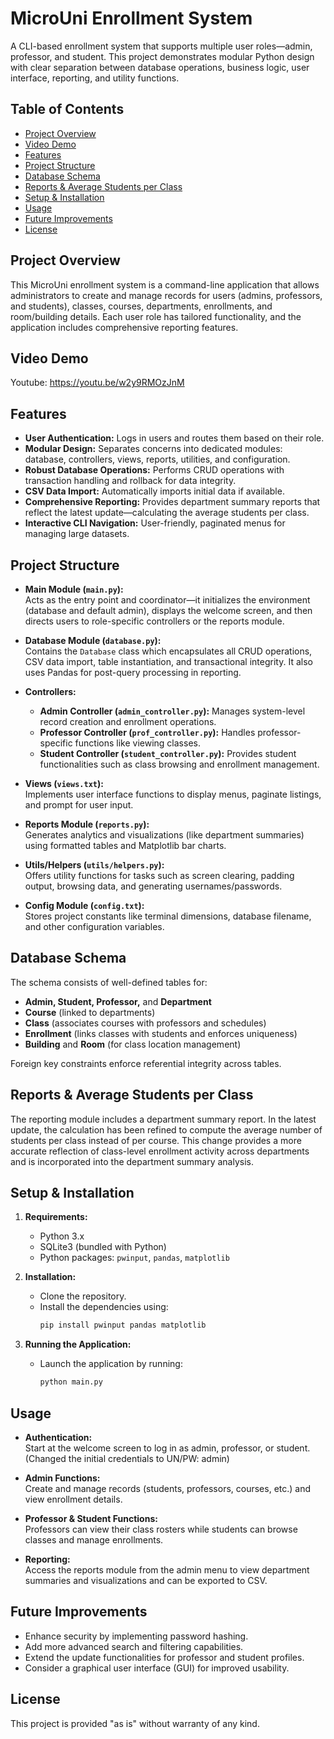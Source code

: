# MicroUni Enrollment System

A CLI-based enrollment system that supports multiple user roles—admin, professor, and student. This project demonstrates modular Python design with clear separation between database operations, business logic, user interface, reporting, and utility functions.
## Table of Contents
- [Project Overview](#project-overview)
- [Video Demo](#video-demo)
- [Features](#features)
- [Project Structure](#project-structure)
- [Database Schema](#database-schema)
- [Reports & Average Students per Class](#reports--average-students-per-class)
- [Setup & Installation](#setup--installation)
- [Usage](#usage)
- [Future Improvements](#future-improvements)
- [License](#license)

## Project Overview

This MicroUni enrollment system is a command-line application that allows administrators to create and manage records for users (admins, professors, and students), classes, courses, departments, enrollments, and room/building details. Each user role has tailored functionality, and the application includes comprehensive reporting features.

## Video Demo
Youtube: https://youtu.be/w2y9RMOzJnM

## Features

- **User Authentication:** Logs in users and routes them based on their role.
- **Modular Design:** Separates concerns into dedicated modules: database, controllers, views, reports, utilities, and configuration.
- **Robust Database Operations:** Performs CRUD operations with transaction handling and rollback for data integrity.
- **CSV Data Import:** Automatically imports initial data if available.
- **Comprehensive Reporting:** Provides department summary reports that reflect the latest update—calculating the average students per class.
- **Interactive CLI Navigation:** User-friendly, paginated menus for managing large datasets.

## Project Structure

- **Main Module (`main.py`):**  
  Acts as the entry point and coordinator—it initializes the environment (database and default admin), displays the welcome screen, and then directs users to role-specific controllers or the reports module.

- **Database Module (`database.py`):**  
  Contains the `Database` class which encapsulates all CRUD operations, CSV data import, table instantiation, and transactional integrity. It also uses Pandas for post-query processing in reporting.

- **Controllers:**  
  - **Admin Controller (`admin_controller.py`):** Manages system-level record creation and enrollment operations.  
  - **Professor Controller (`prof_controller.py`):** Handles professor-specific functions like viewing classes.
  - **Student Controller (`student_controller.py`):** Provides student functionalities such as class browsing and enrollment management.

- **Views (`views.txt`):**  
  Implements user interface functions to display menus, paginate listings, and prompt for user input.

- **Reports Module (`reports.py`):**  
  Generates analytics and visualizations (like department summaries) using formatted tables and Matplotlib bar charts.

- **Utils/Helpers (`utils/helpers.py`):**  
  Offers utility functions for tasks such as screen clearing, padding output, browsing data, and generating usernames/passwords.

- **Config Module (`config.txt`):**  
  Stores project constants like terminal dimensions, database filename, and other configuration variables.

## Database Schema

The schema consists of well-defined tables for:
- **Admin, Student, Professor,** and **Department**
- **Course** (linked to departments)
- **Class** (associates courses with professors and schedules)
- **Enrollment** (links classes with students and enforces uniqueness)
- **Building** and **Room** (for class location management)

Foreign key constraints enforce referential integrity across tables.

## Reports & Average Students per Class

The reporting module includes a department summary report. In the latest update, the calculation has been refined to compute the average number of students per class instead of per course. This change provides a more accurate reflection of class-level enrollment activity across departments and is incorporated into the department summary analysis.

## Setup & Installation

1. **Requirements:**
   - Python 3.x
   - SQLite3 (bundled with Python)
   - Python packages: `pwinput`, `pandas`, `matplotlib`

2. **Installation:**
   - Clone the repository.
   - Install the dependencies using:
     ```bash
     pip install pwinput pandas matplotlib
     ```

3. **Running the Application:**
   - Launch the application by running:
     ```bash
     python main.py
     ```

## Usage

- **Authentication:**  
  Start at the welcome screen to log in as admin, professor, or student. (Changed the initial credentials to UN/PW: admin)
  
- **Admin Functions:**  
  Create and manage records (students, professors, courses, etc.) and view enrollment details.
  
- **Professor & Student Functions:**  
  Professors can view their class rosters while students can browse classes and manage enrollments.
  
- **Reporting:**  
  Access the reports module from the admin menu to view department summaries and visualizations and can be exported to CSV.

## Future Improvements

- Enhance security by implementing password hashing.
- Add more advanced search and filtering capabilities.
- Extend the update functionalities for professor and student profiles.
- Consider a graphical user interface (GUI) for improved usability.

## License

This project is provided "as is" without warranty of any kind.
